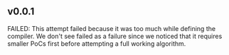 
## v0.0.1

FAILED: This attempt failed because it was too much while defining the compiler. We don't see failed as a failure since we noticed that it requires smaller PoCs first 
before attempting a full working algorithm. 

